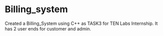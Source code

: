 # Billing_system
Created a Billing_System using C++ as TASK3 for TEN Labs Internship.
It has 2 user ends for customer and admin.
